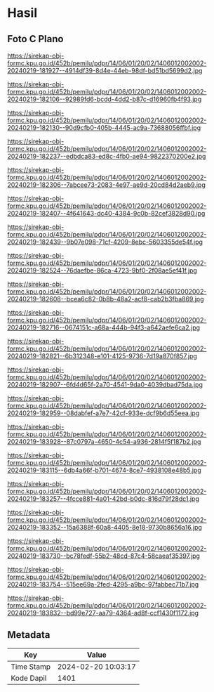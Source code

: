 # Hasil

## Foto C Plano

https://sirekap-obj-formc.kpu.go.id/452b/pemilu/pdpr/14/06/01/20/02/1406012002002-20240219-181927--4914df39-8d4e-44eb-98df-bd51bd5699d2.jpg

https://sirekap-obj-formc.kpu.go.id/452b/pemilu/pdpr/14/06/01/20/02/1406012002002-20240219-182106--92989fd6-bcdd-4dd2-b87c-d16960fb4f93.jpg

https://sirekap-obj-formc.kpu.go.id/452b/pemilu/pdpr/14/06/01/20/02/1406012002002-20240219-182130--90d9cfb0-405b-4445-ac9a-73688056ffbf.jpg

https://sirekap-obj-formc.kpu.go.id/452b/pemilu/pdpr/14/06/01/20/02/1406012002002-20240219-182237--edbdca83-ed8c-4fb0-ae94-9822370200e2.jpg

https://sirekap-obj-formc.kpu.go.id/452b/pemilu/pdpr/14/06/01/20/02/1406012002002-20240219-182306--7abcee73-2083-4e97-ae9d-20cd84d2aeb9.jpg

https://sirekap-obj-formc.kpu.go.id/452b/pemilu/pdpr/14/06/01/20/02/1406012002002-20240219-182407--4f641643-dc40-4384-9c0b-82cef3828d90.jpg

https://sirekap-obj-formc.kpu.go.id/452b/pemilu/pdpr/14/06/01/20/02/1406012002002-20240219-182439--9b07e098-71cf-4209-8ebc-5603355de54f.jpg

https://sirekap-obj-formc.kpu.go.id/452b/pemilu/pdpr/14/06/01/20/02/1406012002002-20240219-182524--76daefbe-86ca-4723-9bf0-2f08ae5ef41f.jpg

https://sirekap-obj-formc.kpu.go.id/452b/pemilu/pdpr/14/06/01/20/02/1406012002002-20240219-182608--bcea6c82-0b8b-48a2-acf8-cab2b3fba869.jpg

https://sirekap-obj-formc.kpu.go.id/452b/pemilu/pdpr/14/06/01/20/02/1406012002002-20240219-182716--0674151c-a68a-444b-94f3-a642aefe6ca2.jpg

https://sirekap-obj-formc.kpu.go.id/452b/pemilu/pdpr/14/06/01/20/02/1406012002002-20240219-182821--6b312348-e101-4125-9736-7d19a870f857.jpg

https://sirekap-obj-formc.kpu.go.id/452b/pemilu/pdpr/14/06/01/20/02/1406012002002-20240219-182907--6fd4d65f-2a70-4541-9da0-4039dbad75da.jpg

https://sirekap-obj-formc.kpu.go.id/452b/pemilu/pdpr/14/06/01/20/02/1406012002002-20240219-182959--08dabfef-a7e7-42cf-933e-dcf9b6d55eea.jpg

https://sirekap-obj-formc.kpu.go.id/452b/pemilu/pdpr/14/06/01/20/02/1406012002002-20240219-183928--87c0797a-4650-4c54-a936-2814f5f187b2.jpg

https://sirekap-obj-formc.kpu.go.id/452b/pemilu/pdpr/14/06/01/20/02/1406012002002-20240219-183115--6db4a66f-b701-4674-8ce7-4938108e48b5.jpg

https://sirekap-obj-formc.kpu.go.id/452b/pemilu/pdpr/14/06/01/20/02/1406012002002-20240219-183257--4fcce881-4a01-42bd-b0dc-816d79f28dc1.jpg

https://sirekap-obj-formc.kpu.go.id/452b/pemilu/pdpr/14/06/01/20/02/1406012002002-20240219-183352--15a6388f-60a8-4405-8e18-9730b8656a16.jpg

https://sirekap-obj-formc.kpu.go.id/452b/pemilu/pdpr/14/06/01/20/02/1406012002002-20240219-183730--bc78fedf-55b2-48cd-87c4-58caeaf35397.jpg

https://sirekap-obj-formc.kpu.go.id/452b/pemilu/pdpr/14/06/01/20/02/1406012002002-20240219-183754--515ee69a-2fed-4295-a9bc-97fabbec71b7.jpg

https://sirekap-obj-formc.kpu.go.id/452b/pemilu/pdpr/14/06/01/20/02/1406012002002-20240219-183832--bd99e727-aa79-4364-ad8f-ccf1430f1172.jpg


## Metadata

| Key        | Value               |
| ---------- | ------------------- |
| Time Stamp | 2024-02-20 10:03:17 |
| Kode Dapil | 1401                |



